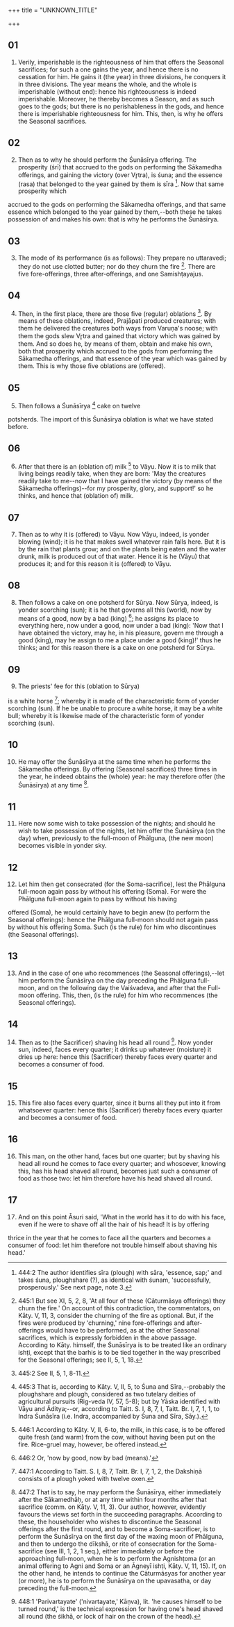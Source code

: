 +++
title = "UNKNOWN_TITLE"

+++


## 01
1. Verily, imperishable is the righteousness of him that offers the Seasonal sacrifices; for such a one gains the year, and hence there is no cessation for him. He gains it (the year) in three divisions, he conquers it in three divisions. The year means the whole, and the whole is imperishable (without end): hence his righteousness is indeed imperishable. Moreover, he thereby becomes a Season, and as such goes to the gods; but there is no perishableness in the gods, and hence there is imperishable righteousness for him. This, then, is why he offers the Seasonal sacrifices.

## 02
2. Then as to why he should perform the Śunāsīrya offering. The prosperity (śrī) that accrued to the gods on performing the Sākamedha offerings, and gaining the victory (over Vr̥tra), is śuna; and the essence (rasa) that belonged to the year gained by them is sīra [^fn_995]. Now that same prosperity which

[^fn_995]: 444:2 The author identifies sīra (plough) with sāra, 'essence, sap;' and takes śuna, ploughshare (?), as identical with śunam, 'successfully, prosperously.' See next page, note 3.

accrued to the gods on performing the Sākamedha offerings, and that same essence which belonged to the year gained by them,--both these he takes possession of and makes his own: that is why he performs the Śunāsīrya.

## 03
3. The mode of its performance (is as follows): They prepare no uttaravedi; they do not use clotted butter; nor do they churn the fire [^fn_996]. There are five fore-offerings, three after-offerings, and one Samishṭayajus.

[^fn_996]: 445:1 But see XI, 5, 2, 8, 'At all four of these (Cāturmāsya offerings) they churn the fire.' On account of this contradiction, the commentators, on Kāty. V, 11, 3, consider the churning of the fire as optional. But, if the fires were produced by 'churning,' nine fore-offerings and after-offerings would have to be performed, as at the other Seasonal sacrifices, which is expressly forbidden in the above passage. According to Kāty. himself, the Śunāsīrya is to be treated like an ordinary ishṭi, except that the barhis is to be tied together in the way prescribed for the Seasonal offerings; see II, 5, 1, 18.

## 04
4. Then, in the first place, there are those five (regular) oblations [^fn_997]. By means of these oblations, indeed, Prajāpati produced creatures; with them he delivered the creatures both ways from Varuṇa's noose; with them the gods slew Vr̥tra and gained that victory which was gained by them. And so does he, by means of them, obtain and make his own, both that prosperity which accrued to the gods from performing the Sākamedha offerings, and that essence of the year which was gained by them. This is why those five oblations are (offered).

[^fn_997]: 445:2 See II, 5, 1, 8-11.

## 05
5. Then follows a Śunāsīrya [^fn_998] cake on twelve

[^fn_998]: 445:3 That is, according to Kāty. V, II, 5, to Śuna and Sīra,--probably the ploughshare and plough, considered as two tutelary deities of agricultural pursuits (Rig-veda IV, 57, 5-8); but by Yāska identified with Vāyu and Āditya;--or, according to Taitt. S. I, 8, 7, I,  Taitt. Br. I, 7, 1, 1, to Indra Śunāsīra (i.e. Indra, accompanied by Śuna and Sīra, Sāy.).

potsherds. The import of this Śunāsīrya oblation is what we have stated before.

## 06
6. After that there is an (oblation of) milk [^fn_999] to Vāyu. Now it is to milk that living beings readily take, when they are born: 'May the creatures readily take to me--now that I have gained the victory (by means of the Sākamedha offerings)--for my prosperity, glory, and support!' so he thinks, and hence that (oblation of) milk.

[^fn_999]: 446:1 According to Kāty. V, II, 6-to, the milk, in this case, is to be offered quite fresh (and warm) from the cow, without having been put on the fire. Rice-gruel may, however, be offered instead.

## 07
7. Then as to why it is (offered) to Vāyu. Now Vāyu, indeed, is yonder blowing (wind); it is he that makes swell whatever rain falls here. But it is by the rain that plants grow; and on the plants being eaten and the water drunk, milk is produced out of that water. Hence it is he (Vāyu) that produces it; and for this reason it is (offered) to Vāyu.

## 08
8. Then follows a cake on one potsherd for Sūrya. Now Sūrya, indeed, is yonder scorching (sun); it is he that governs all this (world), now by means of a good, now by a bad (king) [^fn_1000]; he assigns its place to everything here, now under a good, now under a bad (king): 'Now that I have obtained the victory, may he, in his pleasure, govern me through a good (king), may he assign to me a place under a good (king)!' thus he thinks; and for this reason there is a cake on one potsherd for Sūrya.

[^fn_1000]: 446:2 Or, 'now by good, now by bad (means).'

## 09
9. The priests' fee for this (oblation to Sūrya)

is a white horse [^fn_1001]; whereby it is made of the characteristic form of yonder scorching (sun). If he be unable to procure a white horse, it may be a white bull; whereby it is likewise made of the characteristic form of yonder scorching (sun).

[^fn_1001]: 447:1 According to Taitt. S. I, 8, 7, Taitt. Br. I, 7, 1, 2, the Dakshiṇā consists of a plough yoked with twelve oxen.

## 10
10. He may offer the Śunāsīrya at the same time when he performs the Sākamedha offerings. By offering (Seasonal sacrifices) three times in the year, he indeed obtains the (whole) year: he may therefore offer (the Śunāsīrya) at any time [^fn_1002].

[^fn_1002]: 447:2 That is to say, he may perform the Śunāsīrya, either immediately after the Sākamedhāḥ, or at any time within four months after that sacrifice (comm. on Kāty. V, 11, 3). Our author, however, evidently favours the views set forth in the succeeding paragraphs. According to these, the householder who wishes to discontinue the Seasonal offerings after the first round, and to become a Soma-sacrificer, is to perform the Śunāsīrya on the first day of the waxing moon of Phālguna, and then to undergo the dīkshā, or rite of consecration for the Soma-sacrifice (see III, 1, 2, 1 seq.), either immediately or before the approaching full-moon, when he is to perform the Agnishṭoma (or an animal offering to Agni and Soma or an Āgneyī ishṭi, Kāty. V, 11, 15). If, on the other hand, he intends to continue the Cāturmāsyas for another year (or more), he is to perform the Śunāsīrya on the upavasatha, or day preceding the full-moon.

## 11
11. Here now some wish to take possession of the nights; and should he wish to take possession of the nights, let him offer the Śunāsīrya (on the day) when, previously to the full-moon of Phālguna, (the new moon) becomes visible in yonder sky.

## 12
12. Let him then get consecrated (for the Soma-sacrifice), lest the Phālguna full-moon again pass by without his offering (Soma). For were the Phālguna full-moon again to pass by without his having

offered (Soma), he would certainly have to begin anew (to perform the Seasonal offerings): hence the Phālguna full-moon should not again pass by without his offering Soma. Such (is the rule) for him who discontinues (the Seasonal offerings).

## 13
13. And in the case of one who recommences (the Seasonal offerings),--let him perform the Śunāsīrya on the day preceding the Phālguna full-moon, and on the following day the Vaiśvadeva, and after that the Full-moon offering. This, then, (is the rule) for him who recommences (the Seasonal offerings).

## 14
14. Then as to (the Sacrificer) shaving his head all round [^fn_1003]. Now yonder sun, indeed, faces every quarter; it drinks up whatever (moisture) it dries up here: hence this (Sacrificer) thereby faces every quarter and becomes a consumer of food.

[^fn_1003]: 448:1 'Parivartayate' ('nivartayate,' Kāṇva), lit. 'he causes himself to be turned round,' is the technical expression for having one's head shaved all round (the śikhā, or lock of hair on the crown of the head).

## 15
15. This fire also faces every quarter, since it burns all they put into it from whatsoever quarter: hence this (Sacrificer) thereby faces every quarter and becomes a consumer of food.

## 16
16. This man, on the other hand, faces but one quarter; but by shaving his head all round he comes to face every quarter; and whosoever, knowing this, has his head shaved all round, becomes just such a consumer of food as those two: let him therefore have his head shaved all round.

## 17
17. And on this point Āsuri said, 'What in the world has it to do with his face, even if he were to shave off all the hair of his head! It is by offering

thrice in the year that he comes to face all the quarters and becomes a consumer of food: let him therefore not trouble himself about shaving his head.'

